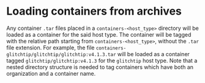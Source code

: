 # Loading containers from archives
Any container `.tar` files placed in a `containers-<host_type>` directory will be loaded as a container for the said host type.
The container will be tagged  with the relative path starting from `containers-<host_type>`, without the `.tar` file extension.
For example, the file `containers-glitchtip/glitchtip/glitchtip:v4.1.3.tar` will be loaded as a container tagged `glitchtip/glitchtip:v4.1.3` for the `glitchtip` host type.
Note that a nested directory structure is needed to tag containers which have both an organization and a container name.
